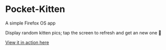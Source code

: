 Pocket-Kitten
=============

A simple Firefox OS app

Display random kitten pics; tap the screen to refresh and get an new one 💌

[View it in action here](https://floflispull.github.io/Pocket-Kitten/)
